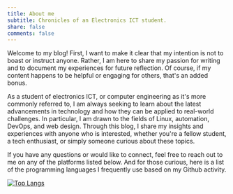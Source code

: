 ```yaml
---
title: About me
subtitle: Chronicles of an Electronics ICT student.
share: false
comments: false
---
```


Welcome to my blog! First, I want to make it clear that my intention is not to boast or instruct anyone. Rather, I am here to share my passion for writing and to document my experiences for future reflection. Of course, if my content happens to be helpful or engaging for others, that's an added bonus.

As a student of electronics ICT, or computer engineering as it's more commonly referred to, I am always seeking to learn about the latest advancements in technology and how they can be applied to real-world challenges. In particular, I am drawn to the fields of Linux, automation, DevOps, and web design. Through this blog, I share my insights and experiences with anyone who is interested, whether you're a fellow student, a tech enthusiast, or simply someone curious about these topics.

If you have any questions or would like to connect, feel free to reach out to me on any of the platforms listed below. And for those curious, here is a list of the programming languages I frequently use based on my Github activity.

[![Top Langs](https://github-readme-stats.vercel.app/api/top-langs/?username=axelvanherle&langs_count=10&hide_progress=false&title_color=24292f&hide_border=false&show_icons=true&custom_title=Axel%20Vanherle's%20my%20most%20used%20languages.&bg_color=f6f8fa&layout=default)](https://github.com/anuraghazra/github-readme-stats)
